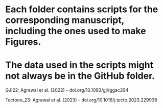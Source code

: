 # Each folder contains scripts for the corresponding manuscript, including the ones used to make Figures. 

# The data used in the scripts might not always be in the GitHub folder.

GJI22: Agrawal et al. (2022) - doi.org/10.1093/gji/ggac294 

Tectono_23: Agrawal et al. (2023) - doi.org/10.1016/j.tecto.2023.229938
